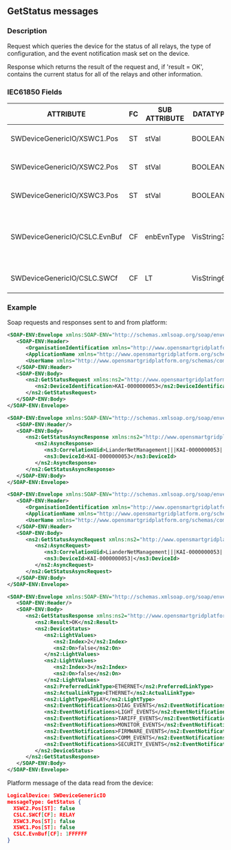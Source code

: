 ## GetStatus messages

### Description

Request which queries the device for the status of all relays, the type of configuration, and the event notification mask set on the device.

Response which returns the result of the request and, if 'result = OK', contains the current status for all of the relays and other information.

### IEC61850 Fields

|**ATTRIBUTE**|**FC**|**SUB ATTRIBUTE**|**DATATYPE**|**DESCRIPTION**|
|---|---|---|---|---|
|SWDeviceGenericIO/XSWC1.Pos|ST|stVal|BOOLEAN|Current switch status for relay 1|
|SWDeviceGenericIO/XSWC2.Pos|ST|stVal|BOOLEAN|Current switch status for relay 2|
|SWDeviceGenericIO/XSWC3.Pos|ST|stVal|BOOLEAN|Current switch status for relay 3|
|SWDeviceGenericIO/CSLC.EvnBuf|CF|enbEvnType|VisString32|Bitmask indicating which event notification types are enabled|
|SWDeviceGenericIO/CSLC.SWCf|CF|LT|VisString64|Device light type, always "RELAY"|

### Example

Soap requests and responses sent to and from platform:
``` xml
<SOAP-ENV:Envelope xmlns:SOAP-ENV="http://schemas.xmlsoap.org/soap/envelope/">
   <SOAP-ENV:Header>
      <OrganisationIdentification xmlns="http://www.opensmartgridplatform.org/schemas/common">LianderNetManagement</OrganisationIdentification>
      <ApplicationName xmlns="http://www.opensmartgridplatform.org/schemas/common">SoapUI</ApplicationName>
      <UserName xmlns="http://www.opensmartgridplatform.org/schemas/common">Sander</UserName>
   </SOAP-ENV:Header>
   <SOAP-ENV:Body>
      <ns2:GetStatusRequest xmlns:ns2="http://www.opensmartgridplatform.org/schemas/publiclighting/adhocmanagement/2014/10" xmlns:ns3="http://www.opensmartgridplatform.org/schemas/common/2014/10">
         <ns2:DeviceIdentification>KAI-0000000053</ns2:DeviceIdentification>
      </ns2:GetStatusRequest>
   </SOAP-ENV:Body>
</SOAP-ENV:Envelope>

<SOAP-ENV:Envelope xmlns:SOAP-ENV="http://schemas.xmlsoap.org/soap/envelope/">
   <SOAP-ENV:Header/>
   <SOAP-ENV:Body>
      <ns2:GetStatusAsyncResponse xmlns:ns2="http://www.opensmartgridplatform.org/schemas/publiclighting/adhocmanagement/2014/10" xmlns:ns3="http://www.opensmartgridplatform.org/schemas/common/2014/10">
         <ns2:AsyncResponse>
            <ns3:CorrelationUid>LianderNetManagement|||KAI-0000000053|||20180924111517726</ns3:CorrelationUid>
            <ns3:DeviceId>KAI-0000000053</ns3:DeviceId>
         </ns2:AsyncResponse>
      </ns2:GetStatusAsyncResponse>
   </SOAP-ENV:Body>
</SOAP-ENV:Envelope>

<SOAP-ENV:Envelope xmlns:SOAP-ENV="http://schemas.xmlsoap.org/soap/envelope/">
   <SOAP-ENV:Header>
      <OrganisationIdentification xmlns="http://www.opensmartgridplatform.org/schemas/common">LianderNetManagement</OrganisationIdentification>
      <ApplicationName xmlns="http://www.opensmartgridplatform.org/schemas/common">SoapUI</ApplicationName>
      <UserName xmlns="http://www.opensmartgridplatform.org/schemas/common">Sander</UserName>
   </SOAP-ENV:Header>
   <SOAP-ENV:Body>
      <ns2:GetStatusAsyncRequest xmlns:ns2="http://www.opensmartgridplatform.org/schemas/publiclighting/adhocmanagement/2014/10" xmlns:ns3="http://www.opensmartgridplatform.org/schemas/common/2014/10">
         <ns2:AsyncRequest>
            <ns3:CorrelationUid>LianderNetManagement|||KAI-0000000053|||20180924111517726</ns3:CorrelationUid>
            <ns3:DeviceId>KAI-0000000053|</ns3:DeviceId>
         </ns2:AsyncRequest>
      </ns2:GetStatusAsyncRequest>
   </SOAP-ENV:Body>
</SOAP-ENV:Envelope>

<SOAP-ENV:Envelope xmlns:SOAP-ENV="http://schemas.xmlsoap.org/soap/envelope/">
   <SOAP-ENV:Header/>
   <SOAP-ENV:Body>
      <ns2:GetStatusResponse xmlns:ns2="http://www.opensmartgridplatform.org/schemas/publiclighting/adhocmanagement/2014/10" xmlns:ns3="http://www.opensmartgridplatform.org/schemas/common/2014/10">
         <ns2:Result>OK</ns2:Result>
         <ns2:DeviceStatus>
            <ns2:LightValues>
               <ns2:Index>2</ns2:Index>
               <ns2:On>false</ns2:On>
            </ns2:LightValues>
            <ns2:LightValues>
               <ns2:Index>3</ns2:Index>
               <ns2:On>false</ns2:On>
            </ns2:LightValues>
            <ns2:PreferredLinkType>ETHERNET</ns2:PreferredLinkType>
            <ns2:ActualLinkType>ETHERNET</ns2:ActualLinkType>
            <ns2:LightType>RELAY</ns2:LightType>
            <ns2:EventNotifications>DIAG_EVENTS</ns2:EventNotifications>
            <ns2:EventNotifications>LIGHT_EVENTS</ns2:EventNotifications>
            <ns2:EventNotifications>TARIFF_EVENTS</ns2:EventNotifications>
            <ns2:EventNotifications>MONITOR_EVENTS</ns2:EventNotifications>
            <ns2:EventNotifications>FIRMWARE_EVENTS</ns2:EventNotifications>
            <ns2:EventNotifications>COMM_EVENTS</ns2:EventNotifications>
            <ns2:EventNotifications>SECURITY_EVENTS</ns2:EventNotifications>
         </ns2:DeviceStatus>
      </ns2:GetStatusResponse>
   </SOAP-ENV:Body>
</SOAP-ENV:Envelope>
```

Platform message of the data read from the device:
``` json
LogicalDevice: SWDeviceGenericIO
messageType: GetStatus {
  XSWC2.Pos[ST]: false
  CSLC.SWCf[CF]: RELAY
  XSWC3.Pos[ST]: false
  XSWC1.Pos[ST]: false
  CSLC.EvnBuf[CF]: 1FFFFFF
}
```
